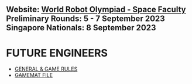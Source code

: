 Website: [World Robot Olympiad - Space Faculty](https://spacefaculty.asia/world-robot-olympiad/)
Preliminary Rounds: 5 - 7 September 2023
Singapore Nationals: 8 September 2023
---
# FUTURE ENGINEERS
- [GENERAL & GAME RULES](https://spacefaculty.asia/wp-content/uploads/2023/02/WRO-FUTURE-ENGINEERS-RULES.pdf)
- [GAMEMAT FILE](https://spacefaculty.asia/wp-content/uploads/2023/02/WRO-2023_FutureEngineers_Playfield.pdf)